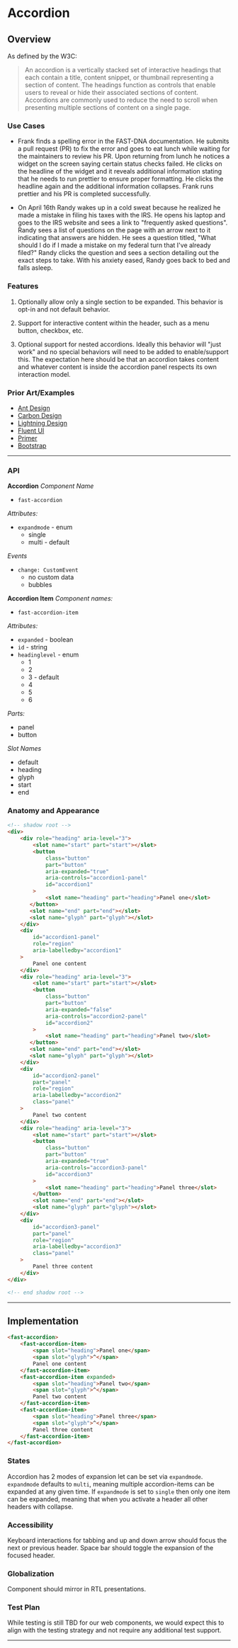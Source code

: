 # Accordion

## Overview

As defined by the W3C:
> An accordion is a vertically stacked set of interactive headings that each contain a title, content snippet, or thumbnail representing a section of content. The headings function as controls that enable users to reveal or hide their associated sections of content. Accordions are commonly used to reduce the need to scroll when presenting multiple sections of content on a single page.

### Use Cases

- Frank finds a spelling error in the FAST-DNA documentation. He submits a pull request (PR) to fix the error and goes to eat lunch while waiting for the maintainers to review his PR. Upon returning from lunch he notices a widget on the screen saying certain status checks failed. He clicks on the headline of the widget and it reveals additional information stating that he needs to run prettier to ensure proper formatting. He clicks the headline again and the additional information collapses. Frank runs prettier and his PR is completed successfully.

- On April 16th Randy wakes up in a cold sweat because he realized he made a mistake in filing his taxes with the IRS. He opens his laptop and goes to the IRS website and sees a link to "frequently asked questions". Randy sees a list of questions on the page with an arrow next to it indicating that answers are hidden. He sees a question titled, "What should I do if I made a mistake on my federal turn that I've already filed?" Randy clicks the question and sees a section detailing out the exact steps to take. With his anxiety eased, Randy goes back to bed and falls asleep.

### Features

1. Optionally allow only a single section to be expanded. This behavior is opt-in and not default behavior.

2. Support for interactive content within the header, such as a menu button, checkbox, etc.

3. Optional support for nested accordions. Ideally this behavior will "just work" and no special behaviors will need to be added to enable/support this. The expectation here should be that an accordion takes content and whatever content is inside the accordion panel respects its own interaction model.

### Prior Art/Examples

- [Ant Design](https://ant.design/components/collapse/)
- [Carbon Design](https://www.carbondesignsystem.com/components/accordion/usage/)
- [Lightning Design](https://www.lightningdesignsystem.com/components/accordion/)
- [Fluent UI](https://fluentsite.z22.web.core.windows.net/components/accordion/accessibility)
- [Primer](https://primer.style/components/Details)
- [Bootstrap](https://getbootstrap.com/docs/4.3/components/collapse/)

---

### API

**Accordion**
*Component Name*
- `fast-accordion`

*Attributes:*
- `expandmode` - enum
  - single
  - multi - default

*Events*
- `change: CustomEvent`
  - no custom data
  - bubbles

**Accordion Item**
*Component names:*
- `fast-accordion-item`

*Attributes:*
- `expanded` - boolean
- `id` - string
- `headinglevel` - enum
  - 1
  - 2
  - 3 - default
  - 4
  - 5
  - 6

*Parts:*
- panel
- button

*Slot Names*
- default
- heading
- glyph
- start
- end

### Anatomy and Appearance

```HTML
<!-- shadow root -->
<div>
    <div role="heading" aria-level="3">
        <slot name="start" part="start"></slot>
        <button
            class="button"
            part="button"
            aria-expanded="true"
            aria-controls="accordion1-panel"
            id="accordion1"
        >
            <slot name="heading" part="heading">Panel one</slot>
       </button>
       <slot name="end" part="end"></slot>
       <slot name="glyph" part="glyph"></slot>
    </div>
    <div
        id="accordion1-panel"
        role="region"
        aria-labelledby="accordion1"
    >
        Panel one content
    </div>
    <div role="heading" aria-level="3">
        <slot name="start" part="start"></slot>
        <button
            class="button"
            part="button"
            aria-expanded="false"
            aria-controls="accordion2-panel"
            id="accordion2"
        >
            <slot name="heading" part="heading">Panel two</slot>
       </button>
       <slot name="end" part="end"></slot>
       <slot name="glyph" part="glyph"></slot>
    </div>
    <div
        id="accordion2-panel"
        part="panel"
        role="region"
        aria-labelledby="accordion2"
        class="panel"
    >
        Panel two content
    </div>
    <div role="heading" aria-level="3">
        <slot name="start" part="start"></slot>
        <button
            class="button"
            part="button"
            aria-expanded="true"
            aria-controls="accordion3-panel"
            id="accordion3"
        >
            <slot name="heading" part="heading">Panel three</slot>
        </button>
        <slot name="end" part="end"></slot>
        <slot name="glyph" part="glyph"></slot>
    </div>
    <div
        id="accordion3-panel"
        part="panel"
        role="region"
        aria-labelledby="accordion3"
        class="panel"
    >
        Panel three content
    </div>
</div>

<!-- end shadow root -->
```

---

## Implementation

```HTML
<fast-accordion>
    <fast-accordion-item>
        <span slot="heading">Panel one</span>
        <span slot="glyph">^</span>
        Panel one content
    </fast-accordion-item>
    <fast-accordion-item expanded>
        <span slot="heading">Panel two</span>
        <span slot="glyph">^</span>
        Panel two content
    </fast-accordion-item>
    <fast-accordion-item>
        <span slot="heading">Panel three</span>
        <span slot="glyph">^</span>
        Panel three content
    </fast-accordion-item>
</fast-accordion>
```

### States

Accordion has 2 modes of expansion let can be set via `expandmode`. `expandmode` defaults to `multi`, meaning multiple accordion-items can be expanded at any given time. If `expandmode` is set to `single` then only one item can be expanded, meaning that when you activate a header all other headers with collapse.


### Accessibility

Keyboard interactions for tabbing and up and down arrow should focus the next or previous header. Space bar should toggle the expansion of the focused header.

### Globalization

Component should mirror in RTL presentations.

### Test Plan

While testing is still TBD for our web components, we would expect this to align with the testing strategy and not require any additional test support.

---
